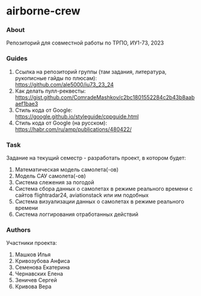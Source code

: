 # airborne-crew

### About
Репозиторий для совместной работы по ТРПО, ИУ1-73, 2023

### Guides
1. Ссылка на репозиторий группы (там задания, литература, рукописные гайды по плюсам): https://github.com/ale5000/iu73_23_24 
2. Как делать пулл-реквесты: https://gist.github.com/ComradeMashkov/c2bc1801552284c2b43b8aabaef1bae3
3. Стиль кода от Google: https://google.github.io/styleguide/cppguide.html
4. Стиль кода от Google (на русском): https://habr.com/ru/amp/publications/480422/ 

### Task
Задание на текущий семестр - разработать проект, в котором будет:
1. Математическая модель самолета(-ов)
2. Модель САУ самолета(-ов)
3. Система слежения за погодой
4. Система сбора данных о самолетах в режиме реального времени с сайтов flightradar24, aviationstack или им подобных
5. Система визуализации данных о самолетах в режиме реального времени
6. Система логгирования отработанных действий

### Authors
Участники проекта:
1. Машков Илья
2. Кривозубова Анфиса
3. Семенова Екатерина 
4. Чернавских Елена
5. Зеничев Сергей
6. Кривова Вера

